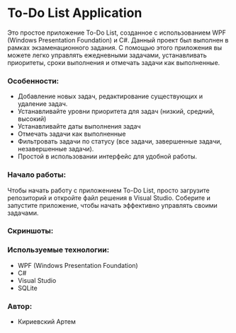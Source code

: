 # To-Do List Application

Это простое приложение To-Do List, созданное с использованием WPF (Windows Presentation Foundation) и C#. Данный проект был выполнен в рамках экзаменационного задания. С помощью этого приложения вы можете легко управлять ежедневными задачами, устанавливать приоритеты, сроки выполнения и отмечать задачи как выполненные.

### Особенности:
- Добавление новых задач, редактирование существующих и удаление задач.
- Устанавливайте уровни приоритета для задач (низкий, средний, высокий)
- Устанавливайте даты выполнения задач
- Отмечать задачи как выполненные
- Фильтровать задачи по статусу (все задачи, завершенные задачи, незавершенные задачи).
- Простой в использовании интерфейс для удобной работы.

### Начало работы:
Чтобы начать работу с приложением To-Do List, просто загрузите репозиторий и откройте файл решения в Visual Studio. Соберите и запустите приложение, чтобы начать эффективно управлять своими задачами.

### Скриншоты:


### Используемые технологии:
- WPF (Windows Presentation Foundation)
- C#
- Visual Studio
- SQLite

### Автор:
- Кириевский Артем
